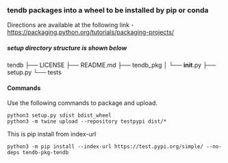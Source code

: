 ### tendb packages into a wheel to be installed by pip or conda
Directions are available at the following link -
https://packaging.python.org/tutorials/packaging-projects/

##### setup directory structure is shown below
tendb
├── LICENSE
├── README.md
├── tendb_pkg
│   └── __init__.py
├── setup.py
└── tests

#### Commands
Use the following commands to package and upload.

```
python3 setup.py sdist bdist_wheel
python3 -m twine upload --repository testpypi dist/*
```
This is pip install from index-url
```
python3 -m pip install --index-url https://test.pypi.org/simple/ --no-deps tendb-pkg-tendb
```

